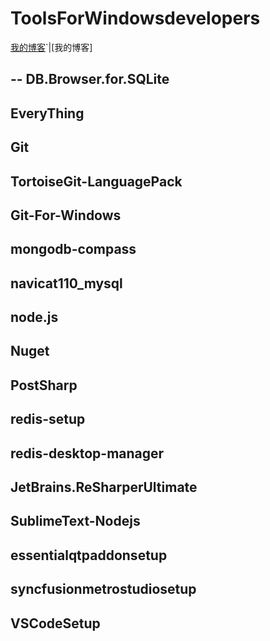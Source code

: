 ToolsForWindowsdevelopers
==

[我的博客](http://blog.csdn.net/guodongxiaren "悬停显示")`|[我的博客]

--
DB.Browser.for.SQLite
--
EveryThing
--
Git
--
TortoiseGit-LanguagePack
--
Git-For-Windows
--
mongodb-compass
--
navicat110_mysql
--
node.js
--
Nuget
--
PostSharp
--
redis-setup
--
redis-desktop-manager
--
JetBrains.ReSharperUltimate
--
SublimeText-Nodejs
--
essentialqtpaddonsetup
--
syncfusionmetrostudiosetup
--
VSCodeSetup
--
